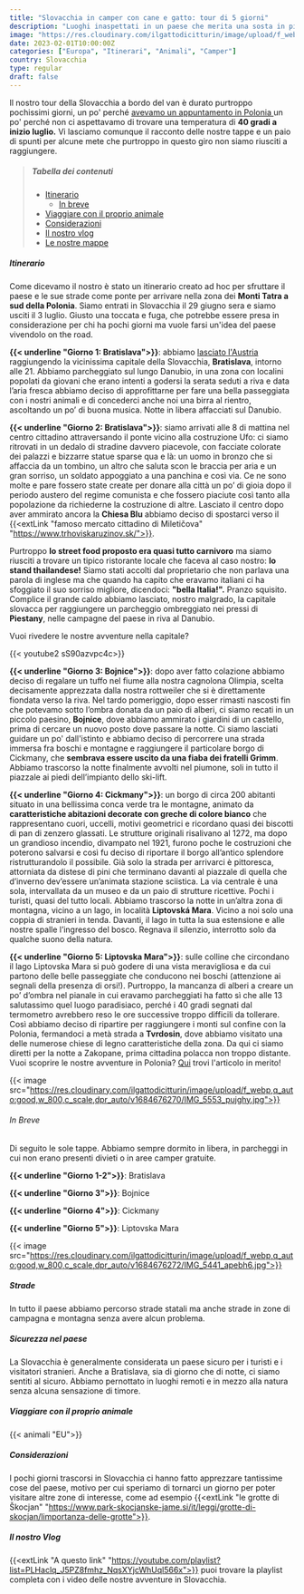 ```yaml
---
title: "Slovacchia in camper con cane e gatto: tour di 5 giorni"
description: "Luoghi inaspettati in un paese che merita una sosta in più"
image: "https://res.cloudinary.com/ilgattodicitturin/image/upload/f_webp,q_auto:good,w_800,c_scale,dpr_auto/v1680475409/Articoli/chickmani_slovacchia_paajn5.jpg"
date: 2023-02-01T10:00:00Z
categories: ["Europa", "Itinerari", "Animali", "Camper"]
country: Slovacchia
type: regular
draft: false
---
```


Il nostro tour della Slovacchia a bordo del van è durato purtroppo pochissimi giorni, un po' perché [avevamo un appuntamento in Polonia ](/blog/viaggio-polonia-in-camper-itinerari)  un po' perché non ci aspettavamo di trovare una temperatura di **40 gradi a inizio luglio.**
Vi lasciamo comunque il racconto delle nostre tappe e un paio di spunti per alcune mete che purtroppo in questo giro non siamo riusciti a raggiungere.

> ##### Tabella dei contenuti
> - [Itinerario](#itinerario)
>   - [In breve](#in-breve)
> - [Viaggiare con il proprio animale](#Animali)
> - [Considerazioni](#considerazioni)
> - [Il nostro vlog](#Vlog)
> - [Le nostre mappe](#Mappe)

##### Itinerario
Come dicevamo il nostro è stato un itinerario creato ad hoc per sfruttare il paese e le sue strade come ponte per arrivare nella zona dei **Monti Tatra a sud della Polonia**. Siamo entrati in Slovacchia il 29 giugno sera e siamo usciti il 3 luglio. Giusto una toccata e fuga, che potrebbe essere presa in considerazione per chi ha pochi giorni ma vuole farsi un'idea del paese vivendolo on the road. 

**{{< underline "Giorno 1: Bratislava">}}**: abbiamo [lasciato l'Austria](/blog/austria-in-camper-con-cane-e-gatto) raggiungendo la vicinissima capitale della Slovacchia, **Bratislava**, intorno alle 21. Abbiamo parcheggiato sul lungo Danubio, in una zona con localini popolati da giovani che erano intenti a godersi la serata seduti a riva e data l’aria fresca abbiamo deciso di approfittarne per fare una bella passeggiata con i nostri animali e di concederci anche noi una birra al rientro, ascoltando un po’ di buona musica. Notte in libera affacciati sul Danubio.

**{{< underline "Giorno 2: Bratislava">}}**: siamo arrivati alle 8 di mattina nel centro cittadino attraversando il ponte vicino alla costruzione Ufo: ci siamo ritrovati in un dedalo di stradine davvero piacevole, con facciate colorate dei palazzi e bizzarre statue sparse qua e là: un uomo in bronzo che si affaccia da un tombino, un altro che saluta scon le braccia per aria e un gran sorriso, un soldato appoggiato a una panchina e così via. Ce ne sono molte e pare fossero state create per donare alla città un po’ di gioia dopo il periodo austero del regime comunista e che fossero piaciute così tanto alla popolazione da richiederne la costruzione di altre. Lasciato il centro dopo aver ammirato ancora la **Chiesa Blu** abbiamo deciso di spostarci verso il {{<extLink "famoso mercato cittadino di Miletičova" "https://www.trhoviskaruzinov.sk/">}}.

Purtroppo **lo street food proposto era quasi tutto carnivoro** ma siamo riusciti a trovare un tipico ristorante locale che faceva al caso nostro: **lo stand thailandese!** Siamo stati accolti dal proprietario che non parlava una parola di inglese ma che quando ha capito che eravamo italiani ci ha sfoggiato il suo sorriso migliore, dicendoci: **"bella Italia!".** Pranzo squisito. Complice il grande caldo abbiamo lasciato, nostro malgrado, la capitale slovacca per raggiungere un parcheggio ombreggiato nei pressi di **Piestany**, nelle campagne del paese in riva al Danubio.

Vuoi rivedere le nostre avventure nella capitale? 

{{< youtube2 sS90azvpc4c>}}

**{{< underline "Giorno 3: Bojnice">}}**: dopo aver fatto colazione abbiamo deciso di regalare un tuffo nel fiume alla nostra cagnolona Olimpia, scelta decisamente apprezzata dalla nostra rottweiler che si è direttamente fiondata verso la riva. Nel tardo pomeriggio, dopo esser rimasti nascosti fin che potevamo sotto l’ombra donata da un paio di alberi, ci siamo recati in un piccolo paesino, **Bojnice**, dove abbiamo ammirato i giardini di un castello, prima di cercare un nuovo posto dove passare la notte. Ci siamo lasciati guidare un po' dall'istinto e abbiamo deciso di percorrere una strada immersa fra boschi e montagne e raggiungere il particolare borgo di Cickmany, che **sembrava essere uscito da una fiaba dei fratelli Grimm**. Abbiamo trascorso la notte finalmente avvolti nel piumone, soli in tutto il piazzale ai piedi dell’impianto dello ski-lift.

**{{< underline "Giorno 4: Cickmany">}}**: un borgo di circa 200 abitanti situato in una bellissima conca verde tra le montagne, animato da **caratteristiche abitazioni decorate con greche di colore bianco** che rappresentano cuori, uccelli, motivi geometrici e ricordano quasi dei biscotti di pan di zenzero glassati. Le strutture originali risalivano al 1272, ma dopo un grandioso incendio, divampato nel 1921, furono poche le costruzioni che poterono salvarsi e così fu deciso di riportare il borgo all’antico splendore ristrutturandolo il possibile. Già solo la strada per arrivarci è pittoresca, attorniata da distese di pini che terminano davanti al piazzale di quella che d’inverno dev’essere un’animata stazione sciistica. La via centrale è una sola, intervallata da un museo e da un paio di strutture ricettive. Pochi i turisti, quasi del tutto locali.
Abbiamo trascorso la notte in un’altra zona di montagna, vicino a un lago, in località **Liptovská Mara**. Vicino a noi solo una coppia di stranieri in tenda. Davanti, il lago in tutta la sua estensione e alle nostre spalle l’ingresso del bosco. Regnava il silenzio, interrotto solo da qualche suono della natura. 

**{{< underline "Giorno 5: Liptovska Mara">}}**: sulle colline che circondano il lago Liptovska Mara si può godere di una vista meravigliosa e da cui partono delle belle passeggiate che conducono nei boschi (attenzione ai segnali della presenza di orsi!). Purtroppo, la mancanza di alberi a creare un po’ d’ombra nel pianale in cui eravamo parcheggiati ha fatto sì che alle 13 salutassimo quel luogo paradisiaco, perché i 40 gradi segnati dal termometro avrebbero reso le ore successive troppo difficili da tollerare. Così abbiamo deciso di ripartire per raggiungere i monti sul confine con la Polonia, fermandoci a metà strada a **Tvrdosin**, dove abbiamo visitato una delle numerose chiese di legno caratteristiche della zona. 
Da qui ci siamo diretti per la notte a Zakopane, prima cittadina polacca non troppo distante.
Vuoi scoprire le nostre avventure in Polonia? [Qui](/blog/viaggio-polonia-in-camper-itinerari/) trovi l'articolo in merito!

{{< image src="https://res.cloudinary.com/ilgattodicitturin/image/upload/f_webp,q_auto:good,w_800,c_scale,dpr_auto/v1684676270/IMG_5553_pujghy.jpg">}}

###### In Breve
Di seguito le sole tappe. Abbiamo sempre dormito in libera, in parcheggi in cui non erano presenti divieti o in aree camper gratuite. 

**{{< underline "Giorno 1-2">}}**: Bratislava

**{{< underline "Giorno 3">}}**: Bojnice

**{{< underline "Giorno 4">}}**: Cickmany

**{{< underline "Giorno 5">}}**: Liptovska Mara

{{< image src="https://res.cloudinary.com/ilgattodicitturin/image/upload/f_webp,q_auto:good,w_800,c_scale,dpr_auto/v1684676272/IMG_5441_apebh6.jpg">}}

##### Strade 
In tutto il paese abbiamo percorso strade statali ma anche strade in zone di campagna e montagna senza avere alcun problema. 

##### Sicurezza nel paese
La Slovacchia è generalmente considerata un paese sicuro per i turisti e i visitatori stranieri. Anche a Bratislava, sia di giorno che di notte, ci siamo sentiti al sicuro. 
Abbiamo pernottato in luoghi remoti e in mezzo alla natura senza alcuna sensazione di timore. 

##### Viaggiare con il proprio animale
{{< animali "EU">}}

##### Considerazioni
I pochi giorni trascorsi in Slovacchia ci hanno fatto apprezzare tantissime cose del paese, motivo per cui speriamo di tornarci un giorno per poter visitare altre zone di interesse, come ad esempio {{<extLink "le grotte di Škocjan" "https://www.park-skocjanske-jame.si/it/leggi/grotte-di-skocjan/limportanza-delle-grotte">}}.

##### Il nostro Vlog 

{{<extLink "A questo link" "https://youtube.com/playlist?list=PLHaclq_J5PZ8fmhz_NqsXYjcWhUql566x">}} puoi trovare la playlist completa con i video delle nostre avventure in Slovacchia. 

<!-- ##### Le nostre mappe -->
<!-- {{< gmap "https://www.google.com/maps/d/u/0/embed?mid=11GfW4gwkFqTBJcnrv5FV-ak3qVS4jws&ehbc=2E312F">}} -->